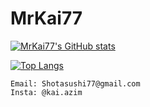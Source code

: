 # MrKai77

[![MrKai77's GitHub stats](https://github-readme-stats.vercel.app/api?username=MrKai77&show_icons=true&theme=onedark)](https://github.com/anuraghazra/github-readme-stats)

[![Top Langs](https://github-readme-stats.vercel.app/api/top-langs/?username=MrKai77&show_icons=true&theme=onedark)](https://github.com/anuraghazra/github-readme-stats)

```
Email: Shotasushi77@gmail.com  
Insta: @kai.azim
```
